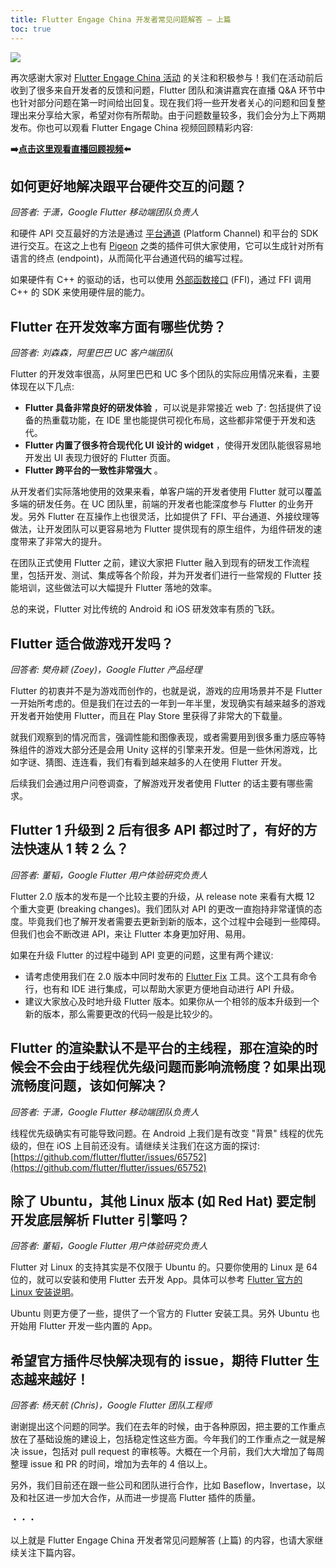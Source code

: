 ```yaml
---
title: Flutter Engage China 开发者常见问题解答 — 上篇
toc: true
---
```


![]({{site.flutter-files-cn}}posts/images/2021/04/84565efef718e.jpg)

再次感谢大家对 [Flutter Engage China 活动](https://flutter.cn/posts/flutter-engage-china-event-recap) 的关注和积极参与！我们在活动前后收到了很多来自开发者的反馈和问题，Flutter 团队和演讲嘉宾在直播 Q&A 环节中也针对部分问题在第一时间给出回复。现在我们将一些开发者关心的问题和回复整理出来分享给大家，希望对你有所帮助。由于问题数量较多，我们会分为上下两期发布。你也可以观看 Flutter Engage China 视频回顾精彩内容:

**➡️[点击这里观看直播回顾视频](https://www.bilibili.com/medialist/play/ml1214246458/BV1hh411D7mV)⬅️**


## **如何更好地解决跟平台硬件交互的问题？**

*回答者: 于潇，Google Flutter 移动端团队负责人*

和硬件 API 交互最好的方法是通过 [平台通道](https://docs.flutter.cn/development/platform-integration/platform-channels) (Platform Channel) 和平台的 SDK 进行交互。在这之上也有 [Pigeon](https://pub.flutter-io.cn/packages/pigeon) 之类的插件可供大家使用，它可以生成针对所有语言的终点 (endpoint)，从而简化平台通道代码的编写过程。

如果硬件有 C++ 的驱动的话，也可以使用 [外部函数接口](https://docs.flutter.cn/development/platform-integration/c-interop) (FFI)，通过 FFI 调用 C++ 的 SDK 来使用硬件层的能力。

## **Flutter 在开发效率方面有哪些优势？**

*回答者: 刘森森，阿里巴巴 UC 客户端团队*

Flutter 的开发效率很高，从阿里巴巴和 UC 多个团队的实际应用情况来看，主要体现在以下几点:

* **Flutter 具备非常良好的研发体验** ，可以说是非常接近 web 了: 包括提供了设备的热重载功能，在 IDE 里也能提供可视化布局，这些都非常便于开发和迭代。
* **Flutter 内置了很多符合现代化 UI 设计的 widget** ，使得开发团队能很容易地开发出 UI 表现力很好的 Flutter 页面。
* **Flutter 跨平台的一致性非常强大** 。

从开发者们实际落地使用的效果来看，单客户端的开发者使用 Flutter 就可以覆盖多端的研发任务。在 UC 团队里，前端的开发者也能深度参与 Flutter 的业务开发。另外 Flutter 在互操作上也很灵活，比如提供了 FFI、平台通道、外接纹理等做法，让开发团队可以更容易地为 Flutter 提供现有的原生组件，为组件研发的速度带来了非常大的提升。

在团队正式使用 Flutter 之前，建议大家把 Flutter 融入到现有的研发工作流程里，包括开发、测试、集成等各个阶段，并为开发者们进行一些常规的 Flutter 技能培训，这些做法可以大幅提升 Flutter 落地的效率。

总的来说，Flutter 对比传统的 Android 和 iOS 研发效率有质的飞跃。

## **Flutter 适合做游戏开发吗？**

*回答者: 樊舟颖 (Zoey)，Google Flutter 产品经理*

Flutter 的初衷并不是为游戏而创作的，也就是说，游戏的应用场景并不是 Flutter 一开始所考虑的。但是我们在过去的一年到一年半里，发现确实有越来越多的游戏开发者开始使用 Flutter，而且在 Play Store 里获得了非常大的下载量。

就我们观察到的情况而言，强调性能和图像表现，或者需要用到很多重力感应等特殊组件的游戏大部分还是会用 Unity 这样的引擎来开发。但是一些休闲游戏，比如字谜、猜图、连连看，我们有看到越来越多的人在使用 Flutter 开发。

后续我们会通过用户问卷调查，了解游戏开发者使用 Flutter 的话主要有哪些需求。

## **Flutter 1 升级到 2 后有很多 API 都过时了，有好的方法快速从 1 转 2 么？**

*回答者: 董韬，Google Flutter 用户体验研究负责人*

Flutter 2.0 版本的发布是一个比较主要的升级，从 release note 来看有大概 12 个重大变更 (breaking changes)。我们团队对 API 的更改一直抱持非常谨慎的态度。毕竟我们也了解开发者需要去更新到新的版本，这个过程中会碰到一些障碍。但我们也会不断改进 API，来让 Flutter 本身更加好用、易用。

如果在升级 Flutter 的过程中碰到 API 变更的问题，这里有两个建议:

* 请考虑使用我们在 2.0 版本中同时发布的 [Flutter Fix](https://docs.flutter.cn/development/tools/flutter-fix) 工具。这个工具有命令行，也有和 IDE 进行集成，可以帮助大家更方便地自动进行 API 升级。
* 建议大家放心及时地升级 Flutter 版本。如果你从一个相邻的版本升级到一个新的版本，那么需要更改的代码一般是比较少的。

## **Flutter 的渲染默认不是平台的主线程，那在渲染的时候会不会由于线程优先级问题而影响流畅度？如果出现流畅度问题，该如何解决？**

*回答者: 于潇，Google Flutter 移动端团队负责人*

线程优先级确实有可能导致问题。在 Android 上我们是有改变 "背景" 线程的优先级的，但在 iOS 上目前还没有。请继续关注我们在这方面的探讨: [https://github.com/flutter/flutter/issues/65752](https://github.com/flutter/flutter/issues/65752)

## **除了 Ubuntu，其他 Linux 版本 (如 Red Hat) 要定制开发底层解析 Flutter 引擎吗？**

*回答者: 董韬，Google Flutter 用户体验研究负责人*

Flutter 对 Linux 的支持其实是不仅限于 Ubuntu 的。只要你使用的 Linux 是 64 位的，就可以安装和使用 Flutter 去开发 App。具体可以参考 [Flutter 官方的 Linux 安装说明](https://docs.flutter.cn/get-started/install/linux)。

Ubuntu 则更方便了一些，提供了一个官方的 Flutter 安装工具。另外 Ubuntu 也开始用 Flutter 开发一些内置的 App。

## **希望官方插件尽快解决现有的 issue，期待 Flutter 生态越来越好！**

*回答者: 杨天航 (Chris)，Google Flutter 团队工程师*

谢谢提出这个问题的同学。我们在去年的时候，由于各种原因，把主要的工作重点放在了基础设施的建设上，包括稳定性这些方面。今年我们的工作重点之一就是解决 issue，包括对 pull request 的审核等。大概在一个月前，我们大大增加了每周整理 issue 和 PR 的时间，增加为去年的 4 倍以上。

另外，我们目前还在跟一些公司和团队进行合作，比如 Baseflow，Invertase，以及和社区进一步加大合作，从而进一步提高 Flutter 插件的质量。

・・・

以上就是 Flutter Engage China 开发者常见问题解答 (上篇) 的内容，也请大家继续关注下篇内容。
